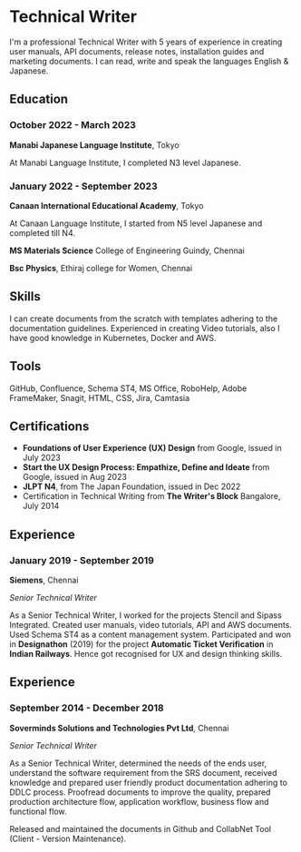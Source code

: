 # Technical Writer
I'm a professional Technical Writer with 5 years of experience in creating user manuals, API documents, release notes, installation guides and marketing documents. I can read, write and speak the languages English & Japanese.
[
](https://github.com/hl18688/Hema_TechnicalWriterPortfolio/issues/1#issue-2085184112)
## Education
### October 2022 - March 2023
**Manabi Japanese Language Institute**, Tokyo

At Manabi Language Institute, I completed N3 level Japanese.

### January 2022 - September 2023
**Canaan International Educational Academy**, Tokyo

At Canaan Language Institute, I started from N5 level Japanese and completed till N4.

**MS Materials Science** College of Engineering Guindy, Chennai

**Bsc Physics**, Ethiraj college for Women, Chennai

## Skills
I can create documents from the scratch with templates adhering to the documentation guidelines. Experienced in creating Video tutorials, also I have good knowledge in Kubernetes, Docker and AWS.

## Tools
GitHub, Confluence, Schema ST4, MS Office, RoboHelp, Adobe FrameMaker, Snagit, HTML, CSS, Jira, Camtasia

## Certifications
- **Foundations of User Experience (UX) Design** from Google, issued in July 2023
- **Start the UX Design Process: Empathize, Define and Ideate** from Google, issued in Aug 2023
- **JLPT N4**, from The Japan Foundation, issued in Dec 2022
- Certification in Technical Writing from **The Writer's Block** Bangalore, July 2014

## Experience
### January 2019 - September 2019
**Siemens**, Chennai

*Senior Technical Writer*

As a Senior Technical Writer, I worked for the projects Stencil and Sipass Integrated.
Created user manuals, video tutorials, API and AWS documents. Used Schema ST4 as a content management system. Participated and won in **Designathon** (2019) for the project **Automatic Ticket Verification** in **Indian Railways**. Hence got recognised for UX and design thinking skills.

## Experience
### September 2014 - December 2018
**Soverminds Solutions and Technologies Pvt Ltd**, Chennai

*Senior Technical Writer*

As a Senior Technical Writer, determined the needs of the ends user, understand the software requirement from the SRS document, received knowledge and prepared user friendly product documentation adhering to DDLC process. Proofread documents to improve the quality, prepared production architecture flow, application workflow, business flow and functional flow.

Released and maintained the documents in Github and CollabNet Tool (Client - Version Maintenance).
